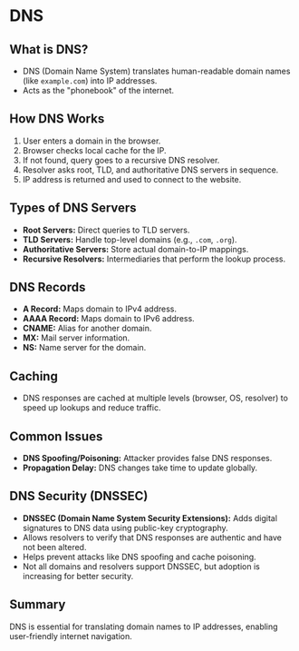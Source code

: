 # DNS

## What is DNS?

- DNS (Domain Name System) translates human-readable domain names (like `example.com`) into IP addresses.
- Acts as the "phonebook" of the internet.

## How DNS Works

1. User enters a domain in the browser.
2. Browser checks local cache for the IP.
3. If not found, query goes to a recursive DNS resolver.
4. Resolver asks root, TLD, and authoritative DNS servers in sequence.
5. IP address is returned and used to connect to the website.

## Types of DNS Servers

- **Root Servers:** Direct queries to TLD servers.
- **TLD Servers:** Handle top-level domains (e.g., `.com`, `.org`).
- **Authoritative Servers:** Store actual domain-to-IP mappings.
- **Recursive Resolvers:** Intermediaries that perform the lookup process.

## DNS Records

- **A Record:** Maps domain to IPv4 address.
- **AAAA Record:** Maps domain to IPv6 address.
- **CNAME:** Alias for another domain.
- **MX:** Mail server information.
- **NS:** Name server for the domain.

## Caching

- DNS responses are cached at multiple levels (browser, OS, resolver) to speed up lookups and reduce traffic.

## Common Issues

- **DNS Spoofing/Poisoning:** Attacker provides false DNS responses.
- **Propagation Delay:** DNS changes take time to update globally.

## DNS Security (DNSSEC)

- **DNSSEC (Domain Name System Security Extensions):** Adds digital signatures to DNS data using public-key cryptography.
- Allows resolvers to verify that DNS responses are authentic and have not been altered.
- Helps prevent attacks like DNS spoofing and cache poisoning.
- Not all domains and resolvers support DNSSEC, but adoption is increasing for better security.

## Summary

DNS is essential for translating domain names to IP addresses, enabling user-friendly internet navigation.
